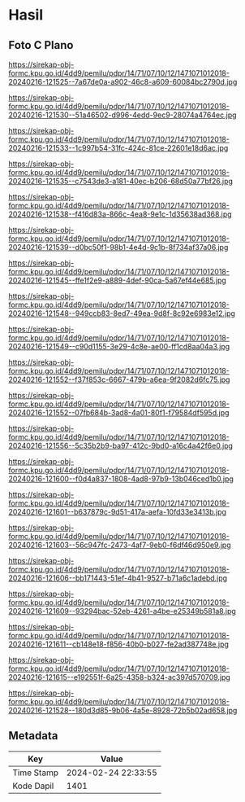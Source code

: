 # Hasil

## Foto C Plano

https://sirekap-obj-formc.kpu.go.id/4dd9/pemilu/pdpr/14/71/07/10/12/1471071012018-20240216-121525--7a67de0a-a902-46c8-a609-60084bc2790d.jpg

https://sirekap-obj-formc.kpu.go.id/4dd9/pemilu/pdpr/14/71/07/10/12/1471071012018-20240216-121530--51a46502-d996-4edd-9ec9-28074a4764ec.jpg

https://sirekap-obj-formc.kpu.go.id/4dd9/pemilu/pdpr/14/71/07/10/12/1471071012018-20240216-121533--1c997b54-31fc-424c-81ce-22601e18d6ac.jpg

https://sirekap-obj-formc.kpu.go.id/4dd9/pemilu/pdpr/14/71/07/10/12/1471071012018-20240216-121535--c7543de3-a181-40ec-b206-68d50a77bf26.jpg

https://sirekap-obj-formc.kpu.go.id/4dd9/pemilu/pdpr/14/71/07/10/12/1471071012018-20240216-121538--f416d83a-866c-4ea8-9e1c-1d35638ad368.jpg

https://sirekap-obj-formc.kpu.go.id/4dd9/pemilu/pdpr/14/71/07/10/12/1471071012018-20240216-121539--d0bc50f1-98b1-4e4d-9c1b-8f734af37a06.jpg

https://sirekap-obj-formc.kpu.go.id/4dd9/pemilu/pdpr/14/71/07/10/12/1471071012018-20240216-121545--ffe1f2e9-a889-4def-90ca-5a67ef44e685.jpg

https://sirekap-obj-formc.kpu.go.id/4dd9/pemilu/pdpr/14/71/07/10/12/1471071012018-20240216-121548--949ccb83-8ed7-49ea-9d8f-8c92e6983e12.jpg

https://sirekap-obj-formc.kpu.go.id/4dd9/pemilu/pdpr/14/71/07/10/12/1471071012018-20240216-121549--c90d1155-3e29-4c8e-ae00-ff1cd8aa04a3.jpg

https://sirekap-obj-formc.kpu.go.id/4dd9/pemilu/pdpr/14/71/07/10/12/1471071012018-20240216-121552--f37f853c-6667-479b-a6ea-9f2082d6fc75.jpg

https://sirekap-obj-formc.kpu.go.id/4dd9/pemilu/pdpr/14/71/07/10/12/1471071012018-20240216-121552--07fb684b-3ad8-4a01-80f1-f79584df595d.jpg

https://sirekap-obj-formc.kpu.go.id/4dd9/pemilu/pdpr/14/71/07/10/12/1471071012018-20240216-121556--5c35b2b9-ba97-412c-9bd0-a16c4a42f6e0.jpg

https://sirekap-obj-formc.kpu.go.id/4dd9/pemilu/pdpr/14/71/07/10/12/1471071012018-20240216-121600--f0d4a837-1808-4ad8-97b9-13b046ced1b0.jpg

https://sirekap-obj-formc.kpu.go.id/4dd9/pemilu/pdpr/14/71/07/10/12/1471071012018-20240216-121601--b637879c-9d51-417a-aefa-10fd33e3413b.jpg

https://sirekap-obj-formc.kpu.go.id/4dd9/pemilu/pdpr/14/71/07/10/12/1471071012018-20240216-121603--56c947fc-2473-4af7-9eb0-f6df46d950e9.jpg

https://sirekap-obj-formc.kpu.go.id/4dd9/pemilu/pdpr/14/71/07/10/12/1471071012018-20240216-121606--bb171443-51ef-4b41-9527-b71a6c1adebd.jpg

https://sirekap-obj-formc.kpu.go.id/4dd9/pemilu/pdpr/14/71/07/10/12/1471071012018-20240216-121609--93294bac-52eb-4261-a4be-e25349b581a8.jpg

https://sirekap-obj-formc.kpu.go.id/4dd9/pemilu/pdpr/14/71/07/10/12/1471071012018-20240216-121611--cb148e18-f856-40b0-b027-fe2ad387748e.jpg

https://sirekap-obj-formc.kpu.go.id/4dd9/pemilu/pdpr/14/71/07/10/12/1471071012018-20240216-121615--e192551f-6a25-4358-b324-ac397d570709.jpg

https://sirekap-obj-formc.kpu.go.id/4dd9/pemilu/pdpr/14/71/07/10/12/1471071012018-20240216-121528--180d3d85-9b06-4a5e-8928-72b5b02ad658.jpg


## Metadata

| Key        | Value               |
| ---------- | ------------------- |
| Time Stamp | 2024-02-24 22:33:55 |
| Kode Dapil | 1401                |



